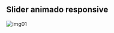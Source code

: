 ## Slider animado responsive

![img01](https://user-images.githubusercontent.com/24881247/52526272-f7760680-2c94-11e9-87e8-e7069f884f43.png)